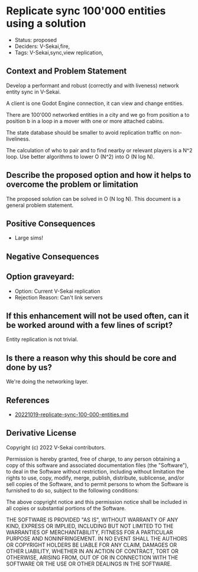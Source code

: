 # Replicate sync 100'000 entities using a solution

- Status: proposed
- Deciders: V-Sekai,fire,
- Tags: V-Sekai,sync,view replication,

## Context and Problem Statement

Develop a performant and robust (correctly and with liveness) network entity sync in V-Sekai.

A client is one Godot Engine connection, it can view and change entities.

There are 100'000 networked entities in a city and we go from position a to position b in a loop in a mover with one or more attached cabins.

The state database should be smaller to avoid replication traffic on non-liveliness.

The calculation of who to pair and to find nearby or relevant players is a N^2 loop. Use better algorithms to lower O (N^2) into O (N log N).

## Describe the proposed option and how it helps to overcome the problem or limitation

The proposed solution can be solved in O (N log N). This document is a general problem statement.

## Positive Consequences <!-- optional -->

- Large sims!

## Negative Consequences <!-- optional -->

## Option graveyard: <!-- same as above -->

- Option: Current V-Sekai replication
- Rejection Reason: Can't link servers

## If this enhancement will not be used often, can it be worked around with a few lines of script?

Entity replication is not trivial.

## Is there a reason why this should be core and done by us?

We're doing the networking layer.

## References <!-- optional and numbers of links can vary -->

- [20221019-replicate-sync-100-000-entities.md](20221019-replicate-sync-100-000-entities.md)


## Derivative License

Copyright (c) 2022 V-Sekai contributors.

Permission is hereby granted, free of charge, to any person obtaining a copy
of this software and associated documentation files (the "Software"), to deal
in the Software without restriction, including without limitation the rights
to use, copy, modify, merge, publish, distribute, sublicense, and/or sell
copies of the Software, and to permit persons to whom the Software is
furnished to do so, subject to the following conditions:

The above copyright notice and this permission notice shall be included in all
copies or substantial portions of the Software.

THE SOFTWARE IS PROVIDED "AS IS", WITHOUT WARRANTY OF ANY KIND, EXPRESS OR
IMPLIED, INCLUDING BUT NOT LIMITED TO THE WARRANTIES OF MERCHANTABILITY,
FITNESS FOR A PARTICULAR PURPOSE AND NONINFRINGEMENT. IN NO EVENT SHALL THE
AUTHORS OR COPYRIGHT HOLDERS BE LIABLE FOR ANY CLAIM, DAMAGES OR OTHER
LIABILITY, WHETHER IN AN ACTION OF CONTRACT, TORT OR OTHERWISE, ARISING FROM,
  OUT OF OR IN CONNECTION WITH THE SOFTWARE OR THE USE OR OTHER DEALINGS IN THE
  SOFTWARE.
